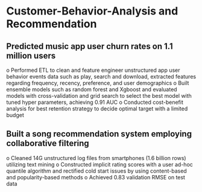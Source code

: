 # Customer-Behavior-Analysis and Recommendation
## Predicted music app user churn rates on 1.1 million users 
o Performed ETL to clean and feature engineer unstructured app user behavior events data such as play, search and download, extracted features regarding frequency, recency, preference, and user demographics
o Built ensemble models such as random forest and Xgboost and evaluated models with cross-validation and grid search to select the best model with tuned hyper parameters, achieving 0.91 AUC
o Conducted cost-benefit analysis for best retention strategy to decide optimal target with a limited budget
## Built a song recommendation system employing collaborative filtering
o Cleaned 14G unstructured log files from smartphones (1.6 billion rows) utilizing text mining
o Constructed implicit rating scores with a user ad-hoc quantile algorithm and rectified cold start issues by using
content-based and popularity-based methods
o Achieved 0.83 validation RMSE on test data
